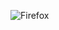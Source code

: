 ![Firefox](https://user-images.githubusercontent.com/45978346/132085213-1be0bec8-6ef3-4d39-8fc2-bd76c119a0a2.png)
